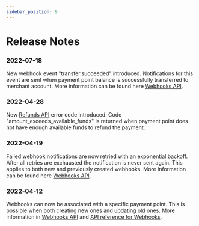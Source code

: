 ```yaml
---
sidebar_position: 9
---
```


# Release Notes

### 2022-07-18
New webhook event "transfer.succeeded" introduced. Notifications for this event are sent when payment point balance is successfully transferred to merchant account. More information can be found here [Webhooks API](/docs/app-payments/webhooks#transfers).

### 2022-04-28
New [Refunds API](/docs/app-payments/payments-refunds/error-codes#refunds) error code introduced. Code "amount_exceeds_available_funds" is returned when payment point does not have enough available funds to refund the payment.

### 2022-04-19
Failed webhook notifications are now retried with an exponential backoff. After all retries are exchausted the notification is never sent again. This applies to both new and previously created webhooks. More information can be found here [Webhooks API](/docs/app-payments/webhooks#requirements-and-limitations).

### 2022-04-12
Webhooks can now be associated with a specific payment point. This is possible when both creating new ones and updating old ones. More information in [Webhooks API](/docs/app-payments/webhooks#webhooks-for-specific-payment-points) and [API reference for Webhooks](https://developer.mobilepay.dk/product/).